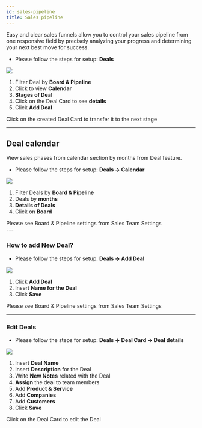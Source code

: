 ```yaml
---
id: sales-pipeline
title: Sales pipeline
---
```


<!-- Content -->

Easy and clear sales funnels allow you to control your sales pipeline from one responsive field by precisely analyzing your progress and determining your next best move for success.

- Please follow the steps for setup: **Deals**

<div>
  <img src="https://s3-us-west-2.amazonaws.com/erxes-docs/deal_board_steps.jpg" />
</div>

1. Filter Deal by **Board & Pipeline**
2. Click to view **Calendar**
3. **Stages of Deal**
4. Click on the Deal Card to see **details**
5. Click **Add Deal**

<aside class="notice">
  Click on the created Deal Card to transfer it to the next stage
</aside>

---

## Deal calendar

View sales phases from calendar section by months from Deal feature.

- Please follow the steps for setup: **Deals -> Calendar**

<div>
<img src="https://s3-us-west-2.amazonaws.com/erxes-docs/deal_calendar_steps.png"/>
</div>

1. Filter Deals by **Board & Pipeline**
2. Deals by **months**
3. **Details of Deals**
4. Click on **Board**

<aside class="notice">
  Please see Board & Pipeline settings from Sales Team Settings
</aside>
---

### How to add New Deal?

- Please follow the steps for setup: **Deals -> Add Deal**

<div>
  <img src="https://s3-us-west-2.amazonaws.com/erxes-docs/how_to_add_deal_steps.png"/>
</div>

1. Click **Add Deal**
2. Insert **Name for the Deal**
3. Click **Save**

<aside class="notice">
  Please see Board & Pipeline settings from Sales Team Settings
</aside>

---

### Edit Deals

- Please follow the steps for setup: **Deals -> Deal Card -> Deal details**

<div>
 <img src="https://s3-us-west-2.amazonaws.com/erxes-docs/deal_edit_steps.png"/>
</div>

1. Insert **Deal Name**
2. Insert **Description** for the Deal
3. Write **New Notes** related with the Deal
4. **Assign** the deal to team members
5. Add **Product & Service**
6. Add **Companies**
7. Add **Customers**
8. Click **Save**

<aside class="notice">
  Click on the Deal Card to edit the Deal
</aside>
